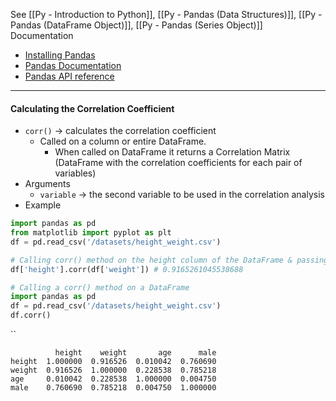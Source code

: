 See [[Py - Introduction to Python]], [[Py - Pandas (Data Structures)]], [[Py - Pandas (DataFrame Object)]], [[Py - Pandas (Series Object)]]
Documentation
* [Installing Pandas](https://pandas.pydata.org/docs/getting_started/install.html)
* [Pandas Documentation](https://pandas.pydata.org/docs/)
* [Pandas API reference](https://pandas.pydata.org/docs/reference/index.html)

----
#### Calculating the Correlation Coefficient 
* `corr()` -> calculates the correlation coefficient 
	* Called on a column or entire DataFrame. 
		* When called on DataFrame it returns a Correlation Matrix (DataFrame with the correlation coefficients for each pair of variables)
* Arguments
	* `variable` -> the second variable to be used in the correlation analysis
* Example
```python
import pandas as pd
from matplotlib import pyplot as plt
df = pd.read_csv('/datasets/height_weight.csv')

# Calling corr() method on the height column of the DataFrame & passing in the weight column as an arg
df['height'].corr(df['weight']) # 0.9165261045538688
```

```Python
# Calling a corr() method on a DataFrame
import pandas as pd
df = pd.read_csv('/datasets/height_weight.csv')
df.corr()
```
``
```
          height    weight       age      male
height  1.000000  0.916526  0.010042  0.760690
weight  0.916526  1.000000  0.228538  0.785218
age     0.010042  0.228538  1.000000  0.004750
male    0.760690  0.785218  0.004750  1.000000
```